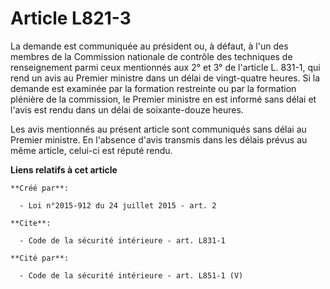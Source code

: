 # Article L821-3

La demande est communiquée au président ou, à défaut, à l'un des membres de la Commission nationale de contrôle des
techniques de renseignement parmi ceux mentionnés aux 2° et 3° de l'article L. 831-1, qui rend un avis au Premier ministre
dans un délai de vingt-quatre heures. Si la demande est examinée par la formation restreinte ou par la formation plénière de
la commission, le Premier ministre en est informé sans délai et l'avis est rendu dans un délai de soixante-douze heures. 

Les avis mentionnés au présent article sont communiqués sans délai au Premier ministre. En l'absence d'avis transmis dans les
délais prévus au même article, celui-ci est réputé rendu.

**Liens relatifs à cet article**

	**Créé par**:

	  - Loi n°2015-912 du 24 juillet 2015 - art. 2

	**Cite**:

	  - Code de la sécurité intérieure - art. L831-1

	**Cité par**:

	  - Code de la sécurité intérieure - art. L851-1 (V)
